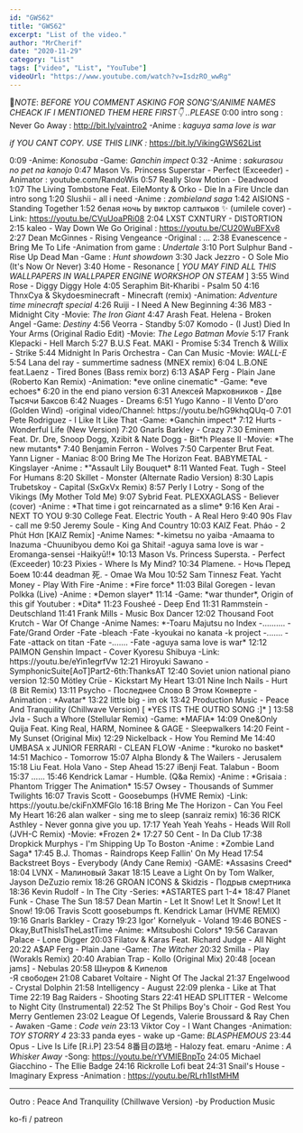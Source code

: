 ```yaml
---
id: "GWS62"
title: "GWS62"
excerpt: "List of the video."
author: "MrCherif"
date: "2020-11-29"
category: "List"
tags: ["video", "List", "YouTube"]
videoUrl: "https://www.youtube.com/watch?v=IsdzRO_wwRg"
---
```

📌*NOTE*:
*BEFORE YOU COMMENT ASKING FOR SONG'S/ANIME NAMES CHEACK IF I MENTIONED THEM HERE FIRST👇 ..PLEASE*
0:00 intro song : Never Go Away :
http://bit.ly/vaintro2
-Anime : *kaguya sama love is war*

*if YOU CANT COPY. USE THIS LINK :*
https://bit.ly/VikingGWS62List

0:09
-Anime: *Konosuba*
-Game: *Ganchin impect*
0:32
-Anime : *sakurasou no pet na kanojo*
0:47 Mason Vs. Princess Superstar - Perfect (Exceeder)
-Animator : youtube.com/RandoWis
0:57 Really Slow Motion - Deadwood
1:07 The Living Tombstone Feat. EileMonty & Orko - Die In a Fire
Uncle dan intro song
1:20 Slushii - all i need
-Anime : *zombieland saga*
1:42 AISIONS - Standing Together
1:52 белая ночь by виктор салтыков ✨ (umilele cover)
-Link: https://youtu.be/CVuUoaPRi08
2:04 LXST CXNTURY - DISTORTION
2:15 kaleo - Way Down We Go
 Original : https://youtu.be/CU20WuBFXv8
2:27 Dean McGinnes - Rising Vengeance
-Original : *...*
2:38 Evanescence - Bring Me To Life
-Animation from game : *Undertale*
3:10 Port Sulphur Band - Rise Up Dead Man
-Game : *Hunt showdown*
3:30 Jack Jezzro - O Sole Mio (It's Now Or Never)
3:40 Home - Resonance
[ *YOU MAY FIND ALL THIS WALLPAPERS IN WALLPAPER ENGINE WORKSHOP ON STEAM* ]
3:55 Wind Rose - Diggy Diggy Hole
4:05 Seraphim Bit-Kharibi - Psalm 50
4:16 ThnxCya & Skydoesminecraft - Minecraft (remix)
-Animation: *Adventure time minecraft special*
4:26 Ruiji - I Need A New Beginning
4:36 M83 - Midnight City
-Movie: *The Iron Giant*
4:47 Arash Feat. Helena - Broken Angel
-Game: *Destiny*
4:56 Veorra - Standby
5:07 Komodo - (I Just) Died In Your Arms (Original Radio Edit)
-Movie: *The Lego Batman Movie*
5:17 Frank Klepacki - Hell March
5:27 B.U.S Feat. MAKI - Promise
5:34 Trench & Willix - Strike
5:44 Midnight In Paris Orchestra - Can Can Music
-Movie: *WALL-E*
5:54 Lana del ray - summertime sadness (MNEX remix)
6:04 L.B.ONE feat.Laenz - Tired Bones (Bass remix borz)
6:13 A$AP Ferg - Plain Jane (Roberto Kan Remix)
-Animation: *eve online cinematic*
-Game: *eve echoes*
6:20 in the end piano version
6:31 Алексей Марковников - Две Тысячи Баксов
6:42 Nuages - Dreams
6:51 Yugo Kanno - Il Vento D'oro (Golden Wind)
-original video/Channel: https://youtu.be/hG9khqQUq-0
7:01 Pete Rodriguez - I Like It Like That
-Game: *Ganchin impect*
7:12 Hurts - Wonderful Life (New Version)
7:20 Gnarls Barkley - Crazy
7:30 Eminem Feat. Dr. Dre, Snoop Dogg, Xzibit & Nate Dogg - Bit*h Please II
-Movie: *The new mutants*
7:40 Benjamin Ferron - Wolves
7:50 Carpenter Brut Feat. Yann Ligner - Maniac
8:00 Bring Me The Horizon Feat. BABYMETAL - Kingslayer
-Anime : *"Assault Lily Bouquet*
8:11 Wanted Feat. Tugh - Steel For Humans
8:20 Skillet - Monster (Alternate Radio Version)
8:30 Lapis Trubetskoy - Capital (SxGxVx Remix)
8:57 Perly I Lotry - Song of the Vikings (My Mother Told Me)
9:07 Sybrid Feat. PLEXXAGLASS - Believer (cover)
-Anime : *That time i got reincarnated as a slime*
9:16 Ken Arai - NEXT TO YOU
9:30 College Feat. Electric Youth - A Real Hero
9:40 90s Flav - call me
9:50 Jeremy Soule - King And Country
10:03 KAIZ Feat. Pháo - 2 Phút Hơn [KAIZ Remix]
-Anime Names: *-kimetsu no yaiba 
-Amaama to Inazuma 
-Chuunibyou demo Koi ga Shitai! 
-aguya sama love is war 
-Eromanga-sensei -Haikyū!!*
10:13 Mason Vs. Princess Supersta. - Perfect (Exceeder)
10:23 Pixies - Where Is My Mind?
10:34 Plamene. - Ночь Перед Боем
10:44 deadman 死. - Omae Wa Mou
10:52 Sam Tinnesz Feat. Yacht Money - Play With Fire
-Anime : *Fire force*
11:03 Bilal Goregen - Ievan Polkka (Live)
-Anime : *Demon slayer*
11:14
-Game: *war thunder*, Origin of this gif Youtuber : *Dita*
11:23 Fousheé - Deep End
11:31 Rammstein - Deutschland
11:41 Frank Mills - Music Box Dancer
12:02 Thousand Foot Krutch - War Of Change
-Anime Names: *-Toaru Majutsu no Index 
-.......... 
-Fate/Grand Order 
-Fate 
-bleach 
-Fate 
-kyoukai no kanata 
-k project 
-....... 
-Fate 
-attack on titan 
-Fate 
-....... 
-Fate 
-aguya sama love is war*
12:12 PAIMON Genshin Impact - Cover Kyoresu Shibuya
-Link: https://youtu.be/eYin1egrfVw
12:21 Hiroyuki Sawano - SymphonicSuite[AoT]Part2-6th:ThanksAT
12:40 Soviet union national piano version
12:50 Mötley Crüe - Kickstart My Heart
13:01 Nine Inch Nails - Hurt (8 Bit Remix)
13:11 Psycho - Последнее Слово В Этом Конверте
-Animation : *Avatar*
13:22 little big - im ok
13:42 Production Music - Peace And Tranquility (Chillwave Version)
[ *YES ITS THE OUTRO SONG :]* ]
13:58 Jvla - Such a Whore (Stellular Remix)
-Game: *MAFIA*
14:09 One&Only Quija Feat. King Real, HARM, Nominee & GAGE - Sleepwalkers
14:20 Feint - My Sunset (Original Mix)
12:29 Nickelback - How You Remind Me
14:40 UMBASA x JUNIOR FERRARI - CLEAN FLOW
-Anime : *kuroko no basket*
14:51 Machico - Tomorrow
15:07 Alpha Blondy & The Wailers - Jerusalem
15:18 Liu Feat. Hola Vano - Step Ahead
15:27 iBenji Feat. Talabun - Boom
15:37 ......
15:46 Kendrick Lamar - Humble. (Q&a Remix)
-Anime : *Grisaia : Phantom Trigger The Animation*
15:57 Owsey - Thousands of Summer Twilights
16:07 Travis Scott - Goosebumps (HVME Remix)
-Link: https://youtu.be/ckiFnXMFGlo
16:18 Bring Me The Horizon - Can You Feel My Heart
16:26 alan walker - sing me to sleep (sanraiz remix)
16:36 RICK Asthley - Never gonna give you up.
17:17 Yeah Yeah Yeahs - Heads Will Roll (JVH-C Remix)
-Movie: *Frozen 2*
17:27 50 Cent - In Da Club
17:38 Dropkick Murphys - I'm Shipping Up To Boston
-Anime : *Zombie Land Saga*
17:45 B.J. Thomas - Raindrops Keep Fallin' On My Head
17:54 Backstreet Boys - Everybody (Andy Cane Remix)
-GAME: *Assasins Creed*
18:04 LVNX - Малиновый Закат
18:15 Leave a Light On by Tom Walker, Jayson DeZuzio remix
18:26 GROAN ICONS & Skidzis - Подрыв смертника
18:36 Kevin Rudolf - In The City
-Series: *ASTARTES part 1-4*
18:47 Planet Funk - Chase The Sun
18:57 Dean Martin - Let It Snow! Let It Snow! Let It Snow!
19:06 Travis Scott goosebumps ft. Kendrick Lamar (HVME REMIX)
19:16 Gnarls Barkley - Crazy
19:23 Igor' Kornelyuk - Voland 
19:46 BONES - Okay,ButThisIsTheLastTime
-Anime: *Mitsuboshi Colors*
19:56 Caravan Palace - Lone Digger
20:03 Filatov & Karas Feat. Richard Judge - All Night
20:22 A$AP Ferg - Plain Jane
-Game: *The Witcher*
20:32 Smilla - Play (Worakls Remix)
20:40 Arabian Trap - Kollo (Original Mix)
20:48 [ocean jams] - Nebulas
20:58 Шнуров & Кипелов  
-Я свободен
21:08 Cabaret Voltaire - Night Of The Jackal
21:37 Engelwood - Crystal Dolphin
21:58 Intelligency - August
22:09 plenka - Like at That Time
22:19 Bag Raiders - Shooting Stars
22:41 HEAD SPLITTER - Welcome to Night City (Instrumental)
22:52 The St Philips Boy's Choir - God Rest You Merry Gentlemen
23:02 League Of Legends, Valerie Broussard & Ray Chen - Awaken
-Game : *Code vein*
23:13 Viktor Coy - I Want Changes
-Animation: *TOY STORRY 4*
23:33 panda eyes - wake up
-Game: *BLASPHEMOUS*
23:44 Opus - Live Is Life
[R.i.P]
23:54 8番目の路地 - Halozy feat. emaru
-Anime : *A Whisker Away*
-Song: https://youtu.be/rYVMIEBnpTo
24:05 Michael Giacchino - The Ellie Badge
24:16 Rickrolle Lofi beat
24:31 Snail's House - Imaginary Express
-Animation : https://youtu.be/RLrh1IstMHM

----
Outro : Peace And Tranquility (Chillwave Version) -by Production Music

ko-fi / patreon 
